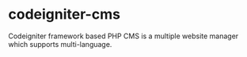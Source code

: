 codeigniter-cms
===============

Codeigniter framework based PHP CMS is a multiple website manager which supports multi-language.

